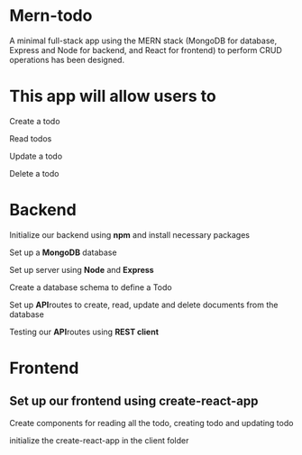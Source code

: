 # Mern-todo

A minimal full-stack app using the MERN stack (MongoDB for database, Express and Node for backend, and React for frontend) to perform CRUD operations has been designed.

# This app will allow users to

Create a todo

Read todos

Update a todo

Delete a todo

# Backend
Initialize our backend using **npm** and install necessary packages

Set up a **MongoDB** database

Set up server using **Node** and **Express**

Create a database schema to define a Todo

Set up **API**routes to create, read, update and delete documents from the database

Testing our **API**routes using **REST client**

# Frontend

## Set up our frontend using **create-react-app** 

Create components for reading all the todo, creating todo and updating todo

initialize the create-react-app in the client folder


